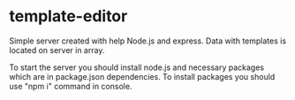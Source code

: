 # template-editor

Simple server created with help Node.js and express.
Data with templates is located on server in array. 

To start the server you should install node.js and necessary packages which are in package.json dependencies.
To install packages you should use "npm i" command in console. 